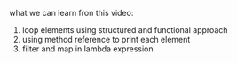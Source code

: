 what we can learn fron this video:

1. loop elements using structured and functional approach
2. using method reference to print each element
3. filter and map in lambda expression
